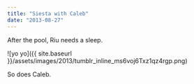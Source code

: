 ```yaml
---
title: "Siesta with Caleb"
date: "2013-08-27"
---
```


After the pool, Riu needs a sleep.

![yo yo]({{ site.baseurl }}/assets/images/2013/tumblr_inline_ms6voj6Txz1qz4rgp.png)

So does Caleb.
